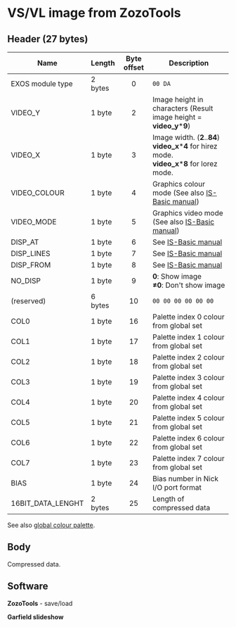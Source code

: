 # VS/VL image from ZozoTools

## Header (27 bytes)

| Name              | Length  | Byte offset | Description                                                                                              |
| ----------------- | ------- |:-----------:| -------------------------------------------------------------------------------------------------------- |
| EXOS module type  | 2 bytes |      0      | `00 DA`                                                                                                  |
| VIDEO_Y           | 1 byte  |      2      | Image height in characters (Result image height = **video_y**\***9**)                                    |
| VIDEO_X           | 1 byte  |      3      | Image width. (**2**..**84**)<br>**video_x**\***4** for hirez mode.<br>**video_x**\***8** for lorez mode. |
| VIDEO_COLOUR      | 1 byte  |      4      | Graphics colour mode (See also [IS-Basic manual](../../is-basic_man-en/man_vo-video-col.md))             |
| VIDEO_MODE        | 1 byte  |      5      | Graphics video mode (See also [IS-Basic manual](../../is-basic_man-en/man_vo-video-mode.md))             |
| DISP_AT           | 1 byte  |      6      | See [IS-Basic manual](../../is-basic_man-en/man_cs-display.md)                                           |
| DISP_LINES        | 1 byte  |      7      | See [IS-Basic manual](../../is-basic_man-en/man_cs-display.md)                                           |
| DISP_FROM         | 1 byte  |      8      | See [IS-Basic manual](../../is-basic_man-en/man_cs-display.md)                                           |
| NO_DISP           | 1 byte  |      9      | **0**: Show image<br>**≠0**: Don't show image                                                            |
| (reserved)        | 6 bytes |     10      | `00 00 00 00 00 00`                                                                                      |
| COL0              | 1 byte  |     16      | Palette index 0 colour from global set                                                                   |
| COL1              | 1 byte  |     17      | Palette index 1 colour from global set                                                                   |
| COL2              | 1 byte  |     18      | Palette index 2 colour from global set                                                                   |
| COL3              | 1 byte  |     19      | Palette index 3 colour from global set                                                                   |
| COL4              | 1 byte  |     20      | Palette index 4 colour from global set                                                                   |
| COL5              | 1 byte  |     21      | Palette index 5 colour from global set                                                                   |
| COL6              | 1 byte  |     22      | Palette index 6 colour from global set                                                                   |
| COL7              | 1 byte  |     23      | Palette index 7 colour from global set                                                                   |
| BIAS              | 1 byte  |     24      | Bias number in Nick I/O port format                                                                      |
| 16BIT_DATA_LENGHT | 2 bytes |     25      | Length of compressed data                                                                                |

See also [global colour palette](http://ep.lgb.hu/colors.html).

## Body

Compressed data.

## Software

**ZozoTools** - save/load

**Garfield slideshow**